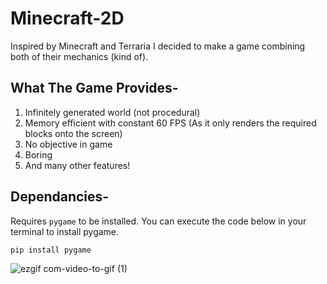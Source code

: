 # Minecraft-2D
Inspired by Minecraft and Terraria I decided to make a game combining both of their mechanics (kind of).

## What The Game Provides-
1. Infinitely generated world (not procedural) 
2. Memory efficient with constant 60 FPS (As it only renders the required blocks onto the screen)
3. No objective in game
4. Boring
5. And many other features!

## Dependancies-
Requires `pygame` to be installed. You can execute the code below in your terminal to install pygame.
```
pip install pygame
```
![ezgif com-video-to-gif (1)](https://github.com/Krishpy-Chips/Discord-2.0/assets/101330162/d48c21e2-7e09-4842-8792-bea1da680d36)
